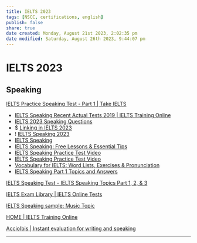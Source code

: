 ```yaml
---  
title: IELTS 2023  
tags: [NSCC, certifications, english]  
publish: false  
share: true  
date created: Monday, August 21st 2023, 2:02:35 pm  
date modified: Saturday, August 26th 2023, 9:44:07 pm  
---  
```

  
# IELTS 2023  
  
## Speaking  
  
[IELTS Practice Speaking Test - Part 1 | Take IELTS](https://takeielts.britishcouncil.org/take-ielts/prepare/free-ielts-practice-tests/speaking/part-1)  
  
- [IELTS Speaking Recent Actual Tests 2019 | IELTS Training Online](https://ieltstrainingonline.com/ielts-speaking-recent-actual-tests-2019/)  
- [IELTS 2023 Speaking Questions](IELTS%202023%20Speaking%20Questions.md)  
- $ [Linking in IELTS 2023](Linking%20in%20IELTS%202023.md)  
- ! [IELTS Speaking 2023](IELTS%20Speaking%202023.md)  
- [IELTS Speaking](https://ieltsliz.com/category/ielts-speaking/)  
- [IELTS Speaking: Free Lessons & Essential Tips](https://ieltsliz.com/ielts-speaking-free-lessons-essential-tips/)  
- [IELTS Speaking Practice Test Video](https://ieltsliz.com/ielts-speaking-practice-test-video/)  
- [IELTS Speaking Practice Test Video](https://ieltsliz.com/ielts-speaking-practice-test-video/)  
- [Vocabulary for IELTS: Word Lists, Exercises & Pronunciation](https://ieltsliz.com/vocabulary/)  
- [IELTS Speaking Part 1 Topics and Answers](https://www.ielts-mentor.com/speaking-sample/speaking-part-1)  
  
[IELTS Speaking Test - IELTS Speaking Topics Part 1, 2, & 3](https://www.bestmytest.com/ielts/speaking)  
  
[IELTS Exam Library | IELTS Online Tests](https://ieltsonlinetests.com/ielts-exam-library)  
  
[IELTS Speaking sample: Music Topic](https://ielts-up.com/speaking/sample-music.html)  
  
[HOME | IELTS Training Online](https://ieltstrainingonline.com/)  
  
[AccioIbis | Instant evaluation for writing and speaking](https://accioibis.app/)  
  
---  
